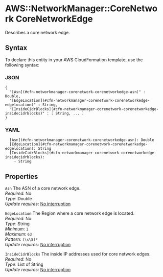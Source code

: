 # AWS::NetworkManager::CoreNetwork CoreNetworkEdge<a name="aws-properties-networkmanager-corenetwork-corenetworkedge"></a>

Describes a core network edge\.

## Syntax<a name="aws-properties-networkmanager-corenetwork-corenetworkedge-syntax"></a>

To declare this entity in your AWS CloudFormation template, use the following syntax:

### JSON<a name="aws-properties-networkmanager-corenetwork-corenetworkedge-syntax.json"></a>

```
{
  "[Asn](#cfn-networkmanager-corenetwork-corenetworkedge-asn)" : Double,
  "[EdgeLocation](#cfn-networkmanager-corenetwork-corenetworkedge-edgelocation)" : String,
  "[InsideCidrBlocks](#cfn-networkmanager-corenetwork-corenetworkedge-insidecidrblocks)" : [ String, ... ]
}
```

### YAML<a name="aws-properties-networkmanager-corenetwork-corenetworkedge-syntax.yaml"></a>

```
  [Asn](#cfn-networkmanager-corenetwork-corenetworkedge-asn): Double
  [EdgeLocation](#cfn-networkmanager-corenetwork-corenetworkedge-edgelocation): String
  [InsideCidrBlocks](#cfn-networkmanager-corenetwork-corenetworkedge-insidecidrblocks): 
    - String
```

## Properties<a name="aws-properties-networkmanager-corenetwork-corenetworkedge-properties"></a>

`Asn`  <a name="cfn-networkmanager-corenetwork-corenetworkedge-asn"></a>
The ASN of a core network edge\.  
*Required*: No  
*Type*: Double  
*Update requires*: [No interruption](https://docs.aws.amazon.com/AWSCloudFormation/latest/UserGuide/using-cfn-updating-stacks-update-behaviors.html#update-no-interrupt)

`EdgeLocation`  <a name="cfn-networkmanager-corenetwork-corenetworkedge-edgelocation"></a>
The Region where a core network edge is located\.  
*Required*: No  
*Type*: String  
*Minimum*: `1`  
*Maximum*: `63`  
*Pattern*: `[\s\S]*`  
*Update requires*: [No interruption](https://docs.aws.amazon.com/AWSCloudFormation/latest/UserGuide/using-cfn-updating-stacks-update-behaviors.html#update-no-interrupt)

`InsideCidrBlocks`  <a name="cfn-networkmanager-corenetwork-corenetworkedge-insidecidrblocks"></a>
The inside IP addresses used for core network edges\.  
*Required*: No  
*Type*: List of String  
*Update requires*: [No interruption](https://docs.aws.amazon.com/AWSCloudFormation/latest/UserGuide/using-cfn-updating-stacks-update-behaviors.html#update-no-interrupt)